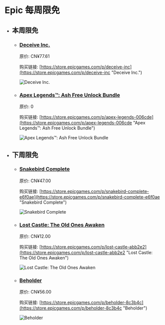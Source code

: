 # Epic 每周限免

- ## 本周限免


  - ### [Deceive Inc.](https://store.epicgames.com/p/deceive-inc "Deceive Inc.")

    原价: CN¥77.61

    购买链接: [https://store.epicgames.com/p/deceive-inc](https://store.epicgames.com/p/deceive-inc "Deceive Inc.")

    ![Deceive Inc.](https://cdn1.epicgames.com/offer/eca9a86adffa4605b8250d383fc01098/EGS_DeceiveInc_SweetBanditsStudios_S1_2560x1440-3a1e885fd642564a44875bf005d8ffb3)


  - ### [Apex Legends™: Ash Free Unlock Bundle](https://store.epicgames.com/p/apex-legends-006cde "Apex Legends™: Ash Free Unlock Bundle")

    原价: 0

    购买链接: [https://store.epicgames.com/p/apex-legends-006cde](https://store.epicgames.com/p/apex-legends-006cde "Apex Legends™: Ash Free Unlock Bundle")

    ![Apex Legends™: Ash Free Unlock Bundle](https://cdn1.epicgames.com/spt-assets/5dcd88f4e2094a698ebffa43438edc33/apex-legends-1szf2.jpg)


- ## 下周限免


  - ### [Snakebird Complete](https://store.epicgames.com/p/snakebird-complete-e6f0ae "Snakebird Complete")

    原价: CN¥47.00

    购买链接: [https://store.epicgames.com/p/snakebird-complete-e6f0ae](https://store.epicgames.com/p/snakebird-complete-e6f0ae "Snakebird Complete")

    ![Snakebird Complete](https://cdn1.epicgames.com/spt-assets/8ecb2895d94f4c64a743c1c4f056743f/snakebird-complete-m29wh.jpg)


  - ### [Lost Castle: The Old Ones Awaken](https://store.epicgames.com/p/lost-castle-abb2e2 "Lost Castle: The Old Ones Awaken")

    原价: CN¥12.00

    购买链接: [https://store.epicgames.com/p/lost-castle-abb2e2](https://store.epicgames.com/p/lost-castle-abb2e2 "Lost Castle: The Old Ones Awaken")

    ![Lost Castle: The Old Ones Awaken](https://cdn1.epicgames.com/spt-assets/a6d76157ad884f2c9aa470b30da9e2ff/lost-castle-r390n.png)


  - ### [Beholder](https://store.epicgames.com/p/beholder-8c3b4c "Beholder")

    原价: CN¥56.00

    购买链接: [https://store.epicgames.com/p/beholder-8c3b4c](https://store.epicgames.com/p/beholder-8c3b4c "Beholder")

    ![Beholder](https://cdn1.epicgames.com/spt-assets/e42eff0761f24bb089fe429611bd2e31/beholder-ud3jm.png)


